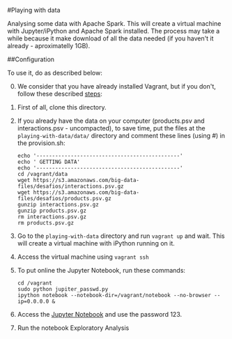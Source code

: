 #Playing with data

Analysing some data with Apache Spark. This will create a virtual machine with Jupyter/iPython and Apache Spark installed. The process may take a while because it make download of all the data needed (if you  haven't it already - aproximatelly 1GB). 

##Configuration

To use it, do as described below:

0. We consider that you have already installed Vagrant, but if you don't, follow these described [steps](https://www.vagrantup.com/docs/installation/):

1. First of all, clone this directory.

2. If you already have the data on your computer (products.psv and interactions.psv - uncompacted), to save time, put the files at the `playing-with-data/data/` directory and comment these lines (using #) in the provision.sh:

	```
	echo '----------------------------------------------'
	echo ' GETTING DATA'
	echo '----------------------------------------------'
	cd /vagrant/data
	wget https://s3.amazonaws.com/big-data-files/desafios/interactions.psv.gz
	wget https://s3.amazonaws.com/big-data-files/desafios/products.psv.gz
	gunzip interactions.psv.gz
	gunzip products.psv.gz
	rm interactions.psv.gz
	rm products.psv.gz
	```

3. Go to the `playing-with-data` directory and run `vagrant up` and wait. This will create a virtual machine with iPython running on it.

4. Access the virtual machine using `vagrant ssh`

5. To put online the Jupyter Notebook, run these commands:

	```
	cd /vagrant
	sudo python jupiter_passwd.py
	ipython notebook --notebook-dir=/vagrant/notebook --no-browser --ip=0.0.0.0 &
	```

6. Access the [Jupyter Notebook](http://192.168.33.10:8888) and use the password 123.

7. Run the notebook Exploratory Analysis
